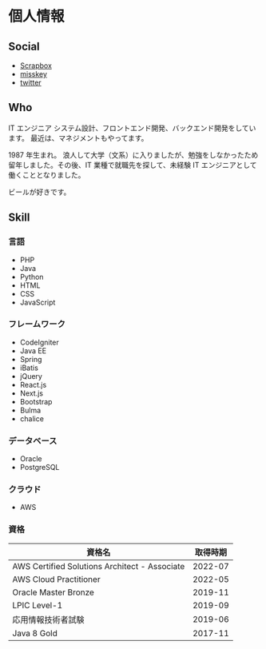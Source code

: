 # 個人情報

## Social

- [Scrapbox](https://scrapbox.io/mahs-note)
- [misskey](https://misskey.systems/@mah)
- [twitter](https://twitter.com/mah_party)

## Who

IT エンジニア
システム設計、フロントエンド開発、バックエンド開発をしています。
最近は、マネジメントもやってます。

1987 年生まれ。
浪人して大学（文系）に入りましたが、勉強をしなかったため留年しました。その後、IT 業種で就職先を探して、未経験 IT エンジニアとして働くこととなりました。

ビールが好きです。

## Skill

### 言語

- PHP
- Java
- Python
- HTML
- CSS
- JavaScript

### フレームワーク

- CodeIgniter
- Java EE
- Spring
- iBatis
- jQuery
- React.js
- Next.js
- Bootstrap
- Bulma
- chalice

### データベース

- Oracle
- PostgreSQL

### クラウド

- AWS

### 資格

| 資格名                                        | 取得時期 |
| --------------------------------------------- | -------- |
| AWS Certified Solutions Architect - Associate | 2022-07  |
| AWS Cloud Practitioner                        | 2022-05  |
| Oracle Master Bronze                          | 2019-11  |
| LPIC Level-1                                  | 2019-09  |
| 応用情報技術者試験                            | 2019-06  |
| Java 8 Gold                                   | 2017-11  |
